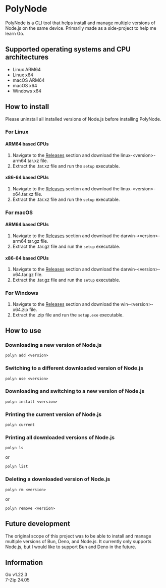# PolyNode

PolyNode is a CLI tool that helps install and manage multiple versions of Node.js on the same device. Primarily made as a side-project to help me learn Go.

## Supported operating systems and CPU architectures

- Linux ARM64
- Linux x64
- macOS ARM64
- macOS x64
- Windows x64

## How to install

Please uninstall all installed versions of Node.js before installing PolyNode.

### For Linux

#### ARM64 based CPUs

1. Navigate to the [Releases](https://github.com/sionpixley/PolyNode/releases) section and download the linux-\<version\>-arm64.tar.xz file.
2. Extract the .tar.xz file and run the `setup` executable.

#### x86-64 based CPUs

1. Navigate to the [Releases](https://github.com/sionpixley/PolyNode/releases) section and download the linux-\<version\>-x64.tar.xz file.
2. Extract the .tar.xz file and run the `setup` executable.

### For macOS

#### ARM64 based CPUs

1. Navigate to the [Releases](https://github.com/sionpixley/PolyNode/releases) section and download the darwin-\<version\>-arm64.tar.gz file.
2. Extract the .tar.gz file and run the `setup` executable.

#### x86-64 based CPUs

1. Navigate to the [Releases](https://github.com/sionpixley/PolyNode/releases) section and download the darwin-\<version\>-x64.tar.gz file.
2. Extract the .tar.gz file and run the `setup` executable.

### For Windows

1. Navigate to the [Releases](https://github.com/sionpixley/PolyNode/releases) section and download the win-\<version\>-x64.zip file.
2. Extract the .zip file and run the `setup.exe` executable.

## How to use

### Downloading a new version of Node.js

`polyn add <version>`

### Switching to a different downloaded version of Node.js

`polyn use <version>`

### Downloading and switching to a new version of Node.js

`polyn install <version>`

### Printing the current version of Node.js

`polyn current`

### Printing all downloaded versions of Node.js

`polyn ls`

or 

`polyn list`

### Deleting a downloaded version of Node.js

`polyn rm <version>`

or 

`polyn remove <version>`

## Future development

The original scope of this project was to be able to install and manage multiple versions of Bun, Deno, and Node.js. It currently only supports Node.js, but I would like to support Bun and Deno in the future.

## Information

Go v1.22.3 <br>
7-Zip 24.05
